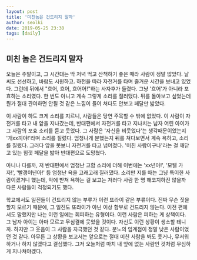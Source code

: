 ```yaml
---
layout: post
title: '미친놈은 건드리지 말자'
author: seolki
date: 2019-05-25 23:38
tags: [daily]
---
```


## 미친 놈은 건드리지 말자 

오늘은 주말이고, 그 시간대는 딱 저녁 먹고 산책하기 좋은 때라 사람이 정말 많았다. 날씨도 선선하고, 바람도 시원하고. 하천을 따라 자전거를 타며 즐거운 시간을 보내고 있었다. 그런데 뒤에서 "흐어, 흐어, 흐어어!"하는 사자후가 들렸다. 그냥 '흐어'가 아니라 포효하는 소리였다. 한 번도 아니고 계속 그렇게 소리를 질러댔다. 뒤를 돌아보고 싶었는데 뭔가 절대 관여하면 안될 것 같은 느낌이 들어 쳐다도 안보고 페달만 밟았다. 

이 사람이 하도 크게 소리를 지르니, 사람들은 당연 주목할 수 밖에 없었다. 이 사람이 자전거를 타고 내 앞을 지나갔는데, 반대편에서 자전거를 타고 지나치는 남자 어린 아이가 그 사람의 포효 소리를 듣고 웃었다. 그 사람은 '자신을 비웃었다'는 생각때문이었는지 '개xx끼야!'라며 소리를 질렀다. 엄청나게 분했는지 뒤를 쳐다보면서 계속 욕하고, 소리를 질렀다. 그러다 앞을 못보니 자전거를 타고 넘어졌다. '미친 사람이구나'라는 걸 깨닫고 있는 힘껏 페달을 밟아 반대편으로 도망쳤다. 

아니나 다를까, 저 반대편에서 엄청난 고함 소리에 더해 이번에는 'xx년아!', '모텔 가자!', '빨갱이년아!' 등 엄청난 욕을 고래고래 질러댔다. 소리만 지를 때는 그냥 특이한 사람이겠거니 했는데, 악에 받쳐 욕하는 걸 보고는 저러다 사람 한 명 해코지하진 않을까 다른 사람들이 걱정되기도 했다. 

학교에서도 일진들이 건드리지 않는 부류가 이런 또라이 같은 부류이다. 진짜 무슨 짓을 할지 모르기 때문에, 그 일진도 또라이가 아닌 이상 함부로 건드리지 않는다. 이전 편에서도 말했지만 나는 이런 일에는 회피하는 유형이다. 이런 사람은 피하는 게 상책이다. 그 남자 아이는 아마 모르고 무심결에 웃었을 것이다. 자신도 이런 상황이 생소할 테니까. 하지만 그 웃음이 그 사람을 자극했던 것 같다. 분노의 임계점이 정말 낮은 사람이었던 것 같다. 아무튼 그 상황을 보고서는 앞으로는 절대 미친 사람을 봐도 웃거나, 무서워하거나 하지 않겠다고 결심했다. 그저 오늘처럼 마치 내 앞에 없는 사람인 것처럼 무심하게 지나쳐야겠다.   